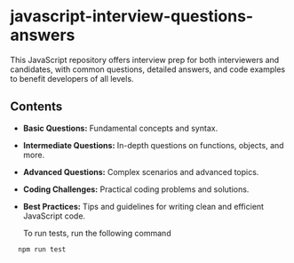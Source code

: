 # javascript-interview-questions-answers
This JavaScript repository offers interview prep for both interviewers and candidates, with common questions, detailed answers, and code examples to benefit developers of all levels.
## Contents

 - **Basic Questions:** Fundamental concepts and syntax.
 - **Intermediate Questions:** In-depth questions on functions, objects, and more.
 - **Advanced Questions:** Complex scenarios and advanced topics.
 - **Coding Challenges:** Practical coding problems and solutions.
 - **Best Practices:** Tips and guidelines for writing clean and efficient JavaScript code.

   To run tests, run the following command

```bash
  npm run test
```
